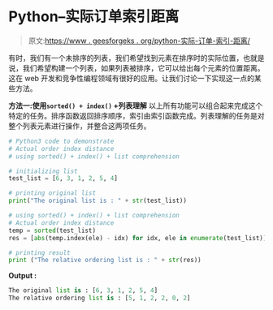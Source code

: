 # Python–实际订单索引距离

> 原文:[https://www . geesforgeks . org/python-实际-订单-索引-距离/](https://www.geeksforgeeks.org/python-actual-order-index-distance/)

有时，我们有一个未排序的列表，我们希望找到元素在排序时的实际位置，也就是说，我们希望构建一个列表，如果列表被排序，它可以给出每个元素的位置距离。这在 web 开发和竞争性编程领域有很好的应用。让我们讨论一下实现这一点的某些方法。

**方法一:使用`sorted() + index()` +列表理解**
以上所有功能可以组合起来完成这个特定的任务。排序函数返回排序顺序，索引由索引函数完成。列表理解的任务是对整个列表元素进行操作，并整合这两项任务。

```py
# Python3 code to demonstrate
# Actual order index distance
# using sorted() + index() + list comprehension

# initializing list
test_list = [6, 3, 1, 2, 5, 4]

# printing original list
print("The original list is : " + str(test_list))

# using sorted() + index() + list comprehension
# Actual order index distance
temp = sorted(test_list) 
res = [abs(temp.index(ele) - idx) for idx, ele in enumerate(test_list)]

# printing result
print ("The relative ordering list is : " + str(res))
```

**Output :**

```py
The original list is : [6, 3, 1, 2, 5, 4]
The relative ordering list is : [5, 1, 2, 2, 0, 2]

```
